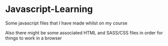 # Javascript-Learning
Some javascript files that I have made whilst on my course

Also there might be some associated HTML and SASS/CSS files in order for things to work in a browser
